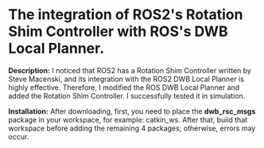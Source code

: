 # The integration of ROS2's Rotation Shim Controller with ROS's DWB Local Planner.

**Description:** I noticed that ROS2 has a Rotation Shim Controller written by Steve Macenski, and its integration with the ROS2 DWB Local Planner is highly effective. Therefore, I modified the ROS DWB Local Planner and added the Rotation Shim Controller. I successfully tested it in simulation.

**Installation:** After downloading, first, you need to place the **dwb_rsc_msgs** package in your workspace, for example: catkin_ws. After that, build that workspace before adding the remaining 4 packages; otherwise, errors may occur.
